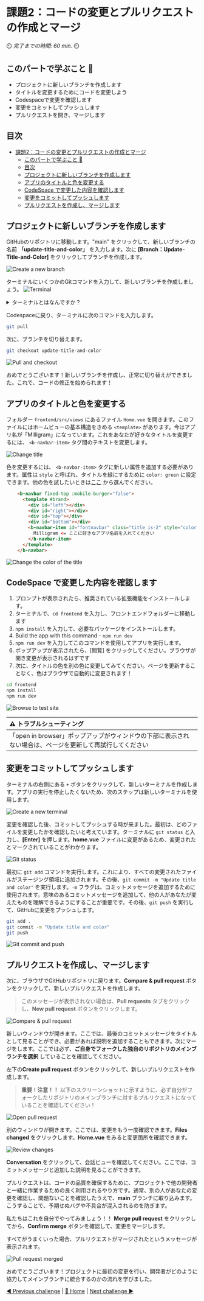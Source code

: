 # 課題2：コードの変更とプルリクエストの作成とマージ


⏲️ _完了までの時間: 60 min._ ⏲️

## このパートで学ぶこと 🎯

- プロジェクトに新しいブランチを作成します
- タイトルを変更するためにコードを変更しよう
- Codespaceで変更を確認します
- 変更をコミットしてプッシュします
- プルリクエストを開き、マージします

## 目次

- [課題2：コードの変更とプルリクエストの作成とマージ](#課題2コードの変更とプルリクエストの作成とマージ)
  - [このパートで学ぶこと 🎯](#このパートで学ぶこと-)
  - [目次](#目次)
  - [プロジェクトに新しいブランチを作成します](#プロジェクトに新しいブランチを作成します)
  - [アプリのタイトルと色を変更する](#アプリのタイトルと色を変更する)
  - [CodeSpace で変更した内容を確認します](#codespace-で変更した内容を確認します)
  - [変更をコミットしてプッシュします](#変更をコミットしてプッシュします)
  - [プルリクエストを作成し、マージします](#プルリクエストを作成しマージします)


## プロジェクトに新しいブランチを作成します

GitHubのリポジトリに移動します。"main" をクリックして、新しいブランチの名前 **「update-title-and-color」** を入力します。次に **[Branch：Update-Title-and-Color]** をクリックしてブランチを作成します。

![Create a new branch](./images/create-branch.png)

ターミナルにいくつかのGitコマンドを入力して、新しいブランチを作成しましょう。
![Terminal](./images/terminal.png)

<details>
<summary>ターミナルとはなんですか？</summary>

私たちはマウスを動かしてコンピューターを操作することに慣れています。

しかし、コンピューターを操作できる別の方法があります。それがターミナルです。マウスを使うする代わりに、ターミナルにコマンドを入力するとコンピューターを操作できます。

たとえば、コンピューターの特定のフォルダーに移動したい場合があります。そのときは、ターミナルに `cd <path-to-your-folder>` を入力します。

ほかにも数多くのコマンドがあります。すべてのコマンドのセットとその組み合わせをシェルスクリプト言語と呼びます。ターミナルで（写真に表示されているよう小さなボックス）に移動して`help` と入力すると、すべての組み込みコマンドが一覧表示されます。

自由にコマンドを試してみてください。よく使う一般的なコマンドは、`pwd` （現在のディレクトリのパスを出力する、pwdは印刷作業ディレクトリの略）や `ls`（現在のリポジトリ内のすべてのファイルをリスト）などがあります。

</details>

Codespaceに戻り、ターミナルに次のコマンドを入力します。

```bash
git pull
```

次に、ブランチを切り替えます。

```bash
git checkout update-title-and-color
```

![Pull and checkout](./images/pull-checkout.png)

おめでとうございます！新しいブランチを作成し、正常に切り替えができました。これで、コードの修正を始められます！


## アプリのタイトルと色を変更する

フォルダー `frontend/src/views` にあるファイル `Home.vue` を開きます。このファイルにはホームビューの基本構造をきめる `<template>` があります。今はアプリ名が「Milligram」になっています。これをあなたが好きなタイトルを変更するには、 `<b-navbar-item>` タグ間のテキストを変更します。

![Change title](./images/juliagram.png)

色を変更するには、 `<b-navbar-item>` タグに新しい属性を追加する必要があります。属性は `style` と呼ばれ、タイトルを緑にするために `color: green` に設定できます。他の色を試したいときは[ここ](https://htmlcolorcodes.com/color-names/) から選んでください。

```html
    <b-navbar fixed-top :mobile-burger="false">
      <template #brand>
        <div id="left"></div>
        <div id="right"></div>
        <div id="top"></div>
        <div id="bottom"></div>
        <b-navbar-item id="fontnavbar" class="title is-2" style="color: green">
          Milligram <= ここに好きなアプリ名前を入れてください
        </b-navbar-item>
      </template>
    </b-navbar>
```
![Change the color of the title](./images/style-tag.png)


## CodeSpace で変更した内容を確認します

1. プロンプトが表示されたら、推奨されている拡張機能をインストールします。
2. ターミナルで、`cd frontend` を入力し、フロントエンドフォルダーに移動します
3. `npm install` を入力して、必要なパッケージをインストールします。
4. Build the app with this command - `npm run dev`
4. `npm run dev` を入力してこのコマンドを使用してアプリを実行します。
5. ポップアップが表示されたら、[閲覧] をクリックしてください。ブラウザが開き変更が表示されるはずです
6. 次に、タイトルの色を別の色に変更してみてください。ページを更新することなく、色はブラウザで自動的に変更されます！

```bash
cd frontend
npm install
npm run dev
```

![Browse to test site](./images/browse-test.png)


| :warning: トラブルシューティング         |
|:---------------------------|
| 「open in browser」ポップアップがウィンドウの下部に表示されない場合は、ページを更新して再試行してください  |

## 変更をコミットしてプッシュします

ターミナルの右側にある `+` ボタンをクリックして、新しいターミナルを作成します。アプリの実行を停止したくないため、次のステップは新しいターミナルを使用します。

![Create a new terminal](./images/new-terminal.png)

変更を確認した後、コミットしてプッシュする時が来ました。最初は、どのファイルを変更したかを確認したいと考えています。ターミナルに `git status` と入力し、**[Enter]** を押します。**home.vue** ファイルに変更があるため、変更されたとマークされていることがわかります。

![Git status](./images/git-status.png)


最初に `git add` コマンドを実行します。これにより、すべての変更されたファイルがステージング領域に追加されます。その後、`git commit -m "Update title and color"` を実行します。`-m` フラグは、コミットメッセージを追加するために使用されます。意味のあるコミットメッセージを追加して、他の人があなたが変えたものを理解できるようにすることが重要です。その後、`git push` を実行して、GitHubに変更をプッシュします。

```bash
git add .
git commit -m "Update title and color"
git push
```

![Git commit and push](./images/git-commit-push.png)


## プルリクエストを作成し、マージします


次に、ブラウザでGitHubリポジトリに戻ります。**Compare & pull request** ボタンをクリックして、新しいプルリクエストを作成します。

> このメッセージが表示されない場合は、**Pull requests** タブをクリックし、**New pull request** ボタンをクリックします。

![Compare & pull request](./images/compare-pull-request.png)

新しいウィンドウが開きます。ここでは、最後のコミットメッセージをタイトルとして見ることができ、必要があれば説明を追加することもできます。次にマージをします。ここでは必ず、**ご自身でフォークした独自のリポジトリのメインブランチを選択** していることを確認してください。

左下の**Create pull request**  ボタンをクリックして、新しいプルリクエストを作成します。

> **重要！注意！！**
> 以下のスクリーンショットに示すように、必ず自分がフォークしたリポジトリのメインブランチに対するプルリクエストになっていることを確認してください！

![Open pull request](./images/open-pull-request.png)

別のウィンドウが開きます。ここでは、変更をもう一度確認できます。**Files changed** をクリックします。**Home.vue** をみると変更箇所を確認できます。

![Review changes](./images/review-changes.png)

**Conversation** をクリックして、会話ビューを確認してください。ここでは、コミットメッセージと追加した説明を見ることができます。

プルリクエストは、コードの品質を確保するために、プロジェクトで他の開発者と一緒に作業するための良く利用されるやり方です。通常、別の人があなたの変更を確認し、問題ないことを確認したうえで、**main** ブランチに取り込みます。こうすることで、予期せぬバグや不具合が混入されるのを防ぎます。

私たちはこれを自分でやってみましょう！！ **Merge pull request** をクリックしてから、**Confirm merge** ボタンを確認して、変更をマージします。

すべてがうまくいった場合、プルリクエストがマージされたというメッセージが表示されます。

![Pull request merged](./images/pull-request-merged.png)

おめでとうございます！プロジェクトに最初の変更を行い、開発者がどのように協力してメインブランチに統合するのかの流れを学びました。

[◀ Previous challenge](../GitHub/README.md) | [🔼 Home](../../../README.md) | [Next challenge ▶](../ApplicationPart2/README.md)
